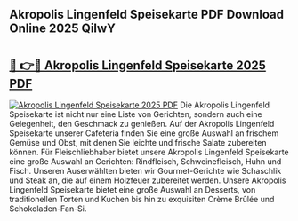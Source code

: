 ## Akropolis Lingenfeld Speisekarte PDF Download Online 2025 QilwY

# <h2><a href="http://gc7mp3.nevu.top/?p=Akropolis+Lingenfeld+Speisekarte">🔗 👉🔴 Akropolis Lingenfeld Speisekarte 2025 PDF</a></h2>

[![Akropolis Lingenfeld Speisekarte 2025 PDF](https://i.imgur.com/dBaPXMq.png)](http://gc7mp3.nevu.top/?p=Akropolis+Lingenfeld+Speisekarte)
Die Akropolis Lingenfeld Speisekarte ist nicht nur eine Liste von Gerichten, sondern auch eine Gelegenheit, den Geschmack zu genießen. Auf der Akropolis Lingenfeld Speisekarte unserer Cafeteria finden Sie eine große Auswahl an frischem Gemüse und Obst, mit denen Sie leichte und frische Salate zubereiten können. Für Fleischliebhaber bietet unsere Akropolis Lingenfeld Speisekarte eine große Auswahl an Gerichten: Rindfleisch, Schweinefleisch, Huhn und Fisch. Unseren Auserwählten bieten wir Gourmet-Gerichte wie Schaschlik und Steak an, die auf einem Holzfeuer zubereitet werden. Unsere Akropolis Lingenfeld Speisekarte bietet eine große Auswahl an Desserts, von traditionellen Torten und Kuchen bis hin zu exquisiten Crème Brûlée und Schokoladen-Fan-Si.
